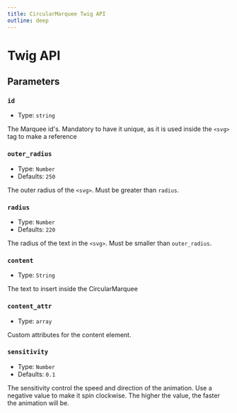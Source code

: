 ```yaml
---
title: CircularMarquee Twig API
outline: deep
---
```


# Twig API

## Parameters

### `id`

- Type: `string`

The Marquee id's. Mandatory to have it unique, as it is used inside the `<svg>` tag to make a reference

### `outer_radius`

- Type: `Number`
- Defaults: `250`

The outer radius of the `<svg>`. Must be greater than `radius`.

### `radius`

- Type: `Number`
- Defaults: `220`

The radius of the text in the `<svg>`. Must be smaller than `outer_radius`.

### `content`

- Type: `String`

The text to insert inside the CircularMarquee

### `content_attr`

- Type: `array`

Custom attributes for the content element.

### `sensitivity`

- Type: `Number`
- Defaults: `0.1`

The sensitivity control the speed and direction of the animation.
Use a negative value to make it spin clockwise. The higher the value, the faster the animation will be.
